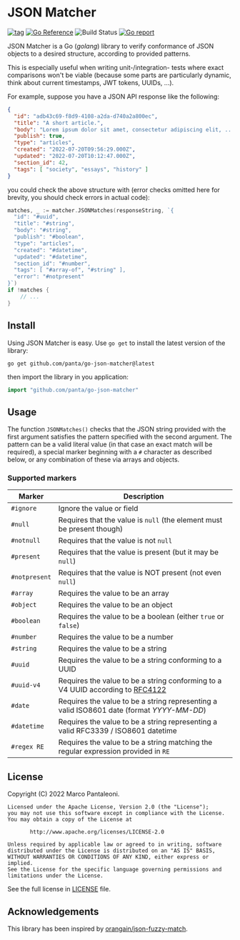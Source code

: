 # JSON Matcher

[![tag](https://img.shields.io/github/tag/panta/go-json-matcher.svg)](https://github.com/panta/go-json-matcher/releases)
[![Go Reference](https://pkg.go.dev/badge/github.com/panta/go-json-matcher.svg)](https://pkg.go.dev/github.com/panta/go-json-matcher)
![Build Status](https://github.com/panta/go-json-matcher/actions/workflows/test.yml/badge.svg)
[![Go report](https://goreportcard.com/badge/github.com/panta/go-json-matcher)](https://goreportcard.com/report/github.com/panta/go-json-matcher)

JSON Matcher is a Go (_golang_) library to verify conformance of JSON objects to a
desired structure, according to provided patterns.

This is especially useful when writing unit-/integration- tests where exact comparisons
won't be viable (because some parts are particularly dynamic, think about
current timestamps, JWT tokens, UUIDs, ...).

For example, suppose you have a JSON API response like the following:

```json
{
  "id": "adb43c69-f8d9-4108-a2da-d740a2a800ec",
  "title": "A short article.",
  "body": "Lorem ipsum dolor sit amet, consectetur adipiscing elit, ...",
  "publish": true,
  "type": "articles",
  "created": "2022-07-20T09:56:29.000Z",
  "updated": "2022-07-20T10:12:47.000Z",
  "section_id": 42,
  "tags": [ "society", "essays", "history" ]
}
```

you could check the above structure with (error checks omitted here for brevity, you should check errors in actual code):

```go
matches, _ := matcher.JSONMatches(responseString, `{
  "id": "#uuid",
  "title": "#string",
  "body": "#string",
  "publish": "#boolean",
  "type": "articles",
  "created": "#datetime",
  "updated": "#datetime",
  "section_id": "#number",
  "tags": [ "#array-of", "#string" ],
  "error": "#notpresent"
}`)
if !matches {
    // ...
}
```

## Install

Using JSON Matcher is easy. Use `go get` to install the latest version of the library:

```shell
go get github.com/panta/go-json-matcher@latest
```

then import the library in you application:

```go
import "github.com/panta/go-json-matcher"
```

## Usage

The function `JSONMatches()` checks that the JSON string provided with the first
argument satisfies the pattern specified with the second argument.
The pattern can be a valid literal value (in that case an exact match will be required),
a special marker beginning with a `#` character as described below, or any combination
of these via arrays and objects.

### Supported markers

Marker | Description
------ | -----------
`#ignore` | Ignore the value or field
`#null` | Requires that the value is `null` (the element must be present though) 
`#notnull` | Requires that the value is not `null`
`#present` | Requires that the value is present (but it may be `null`)
`#notpresent` | Requires that the value is NOT present (not even `null`)
`#array` | Requires the value to be an array
`#object` | Requires the value to be an object
`#boolean` | Requires the value to be a boolean (either `true` or `false`)
`#number` | Requires the value to be a number
`#string` | Requires the value to be a string
`#uuid` | Requires the value to be a string conforming to a UUID
`#uuid-v4` | Requires the value to be a string conforming to a V4 UUID according to [RFC4122](https://datatracker.ietf.org/doc/html/rfc4122)
`#date` | Requires the value to be a string representing a valid ISO8601 date (format _YYYY-MM-DD_)
`#datetime` | Requires the value to be a string representing a valid RFC3339 / ISO8601 datetime
`#regex RE` | Requires the value to be a string matching the regular expression provided in `RE`

## License

Copyright (C) 2022 Marco Pantaleoni.

	Licensed under the Apache License, Version 2.0 (the "License");
	you may not use this software except in compliance with the License.
	You may obtain a copy of the License at
	
	       http://www.apache.org/licenses/LICENSE-2.0
	
	Unless required by applicable law or agreed to in writing, software
	distributed under the License is distributed on an "AS IS" BASIS,
	WITHOUT WARRANTIES OR CONDITIONS OF ANY KIND, either express or implied.
	See the License for the specific language governing permissions and
	limitations under the License.

See the full license in [LICENSE](https://github.com/panta/go-json-matcher/blob/main/LICENSE) file.

## Acknowledgements

This library has been inspired by [orangain/json-fuzzy-match](https://github.com/orangain/json-fuzzy-match).
